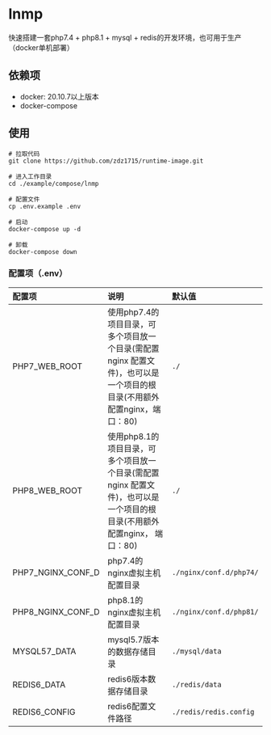 # lnmp
快速搭建一套php7.4 + php8.1 + mysql + redis的开发环境，也可用于生产（docker单机部署）


## 依赖项
- docker: 20.10.7以上版本
- docker-compose

## 使用

```shell
# 拉取代码
git clone https://github.com/zdz1715/runtime-image.git

# 进入工作目录
cd ./example/compose/lnmp

# 配置文件
cp .env.example .env

# 启动
docker-compose up -d

# 卸载
docker-compose down
```

### 配置项（.env）

| 配置项                    | 说明                                                                                                  | 默认值                                         |
|:-----------------------|:----------------------------------------------------------------------------------------------------|:--------------------------------------------|
| PHP7_WEB_ROOT          | 使用php7.4的项目目录，可多个项目放一个目录(需配置nginx 配置文件)，也可以是一个项目的根目录(不用额外配置nginx，端口：80)                             | `./`                                        |
| PHP8_WEB_ROOT          | 使用php8.1的项目目录，可多个项目放一个目录(需配置nginx 配置文件)，也可以是一个项目的根目录(不用额外配置nginx， 端口：80)                            | `./`                                        | 
| PHP7_NGINX_CONF_D      | php7.4的nginx虚拟主机配置目录                                                                                | `./nginx/conf.d/php74/`                     | 
| PHP8_NGINX_CONF_D      | php8.1的nginx虚拟主机配置目录                                                                                | `./nginx/conf.d/php81/`                     | 
| MYSQL57_DATA           | mysql5.7版本的数据存储目录                                                                                   | `./mysql/data`                              |
| REDIS6_DATA            | redis6版本数据存储目录                                                                                      | `./redis/data`                              | 
| REDIS6_CONFIG          | redis6配置文件路径                                                                                        | `./redis/redis.config`                      | 
